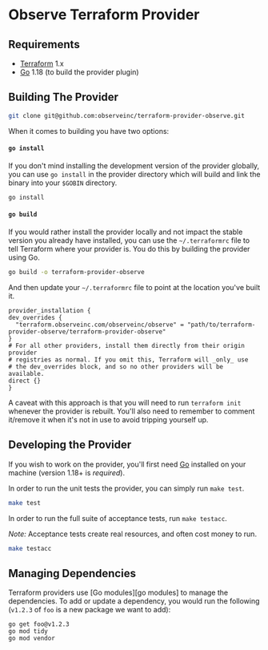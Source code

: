 # Observe Terraform Provider

## Requirements

-	[Terraform](https://www.terraform.io/downloads.html) 1.x
-	[Go](https://golang.org/doc/install) 1.18 (to build the provider plugin)

## Building The Provider

```sh
git clone git@github.com:observeinc/terraform-provider-observe.git
```

When it comes to building you have two options:

#### `go install`

If you don't mind installing the development version of the provider globally, you can use `go install` in the provider directory which will build and link the binary into your `$GOBIN` directory.

```sh
go install
```

#### `go build`

If you would rather install the provider locally and not impact the stable version you already have installed, you can use the `~/.terraformrc` file to tell Terraform where your provider is. You do this by building the provider using Go.

```sh
go build -o terraform-provider-observe
```

And then update your `~/.terraformrc` file to point at the location
you've built it.

```
provider_installation {
dev_overrides {
  "terraform.observeinc.com/observeinc/observe" = "path/to/terraform-provider-observe/terraform-provider-observe"
}
# For all other providers, install them directly from their origin provider
# registries as normal. If you omit this, Terraform will _only_ use
# the dev_overrides block, and so no other providers will be available.
direct {}
}
```

A caveat with this approach is that you will need to run `terraform init` whenever the provider is rebuilt. You'll also need to remember to comment it/remove it when it's not in use to avoid tripping yourself up.

## Developing the Provider

If you wish to work on the provider, you'll first need [Go](http://www.golang.org) installed on your machine (version 1.18+ is *required*). 

In order to run the unit tests the provider, you can simply run `make test`.

```sh
make test
```

In order to run the full suite of acceptance tests, run `make testacc`.

*Note:* Acceptance tests create real resources, and often cost money to run.

```sh
make testacc
```

## Managing Dependencies

Terraform providers use [Go modules][go modules] to manage the dependencies. To add or update a dependency, you would run the following (`v1.2.3` of `foo` is a new package we want to add):

```
go get foo@v1.2.3
go mod tidy
go mod vendor
```

